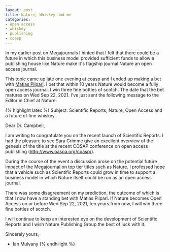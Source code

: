 ```yaml
---
layout: post
title: Nature, Whiskey and me
categories:
- open access
- whiskey
- publishing
- coasp
---
```


In my earlier post on Megajournals I hinted that I felt that there could be a future in which this business model provided sufficient funds to allow a publishing house like Nature make it's flagship journal Nature an open access journal.

This topic came up late one evening at [coasp][coasp] and I ended up making a bet with [Matias Piipari][mz2]. I bet that within 10 years Nature would become a fully open access journal. I win three fine bottles of scotch. The date that the bet matures on Wed Sep 22, 2021. I've just sent the following message to the Editor in Chief at Nature:

{% highlight latex %}
Subject: Scientific Reports, Nature, Open Access and a future of fine whiskey.

Dear Dr. Campbell,

I am writing to congratulate you on the recent launch of Scientific Reports. I had the pleasure to see Sara Grimme give an excellent overview of the genesis of the title at the recent COSAP conference on open access publishing (http://www.oaspa.org/coasp/).

During the course of the event a discussion arose on the potential future impact of the Megajournal on top tier titles such as Nature. I professed hope that a vehicle such as Scientific Reports could grow in time to support a business model in which Nature itself could be run as an open access journal.

There was some disagreement on my prediction, the outcome of which is that I now have a standing bet with Matias Piipari. If Nature becomes Open Access on or before Wed Sep 22, 2021, ten years from now, I will win three fine bottles of scotch.

I will continue to keep an interested eye on the development of Scientific Reports and I wish Nature Publishing Group the best of luck with it.

Sincerely yours,

- Ian Mulvany
{% endhilight %}

[coasp]: http://www.oaspa.org/coasp/
[mz2]: https://twitter.com/#!/mz2
